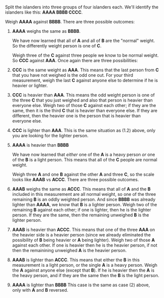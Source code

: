 Split the islanders into three groups of four islanders each. We'll identify the islanders like this: **AAAA BBBB CCCC**.

Weigh **AAAA** against **BBBB**. There are three possible outcomes:

1. **AAAA** weighs the same as **BBBB**.

    We have now learned that all of **A** and all of **B** are the "normal" weight. So the differently weight person is one of **C**.

    Weigh three of the **C** against three people we know to be normal weight. So **CCC** against **AAA**. Once again there are three possibilities:

  1. **CCC** is the same weight as **AAA**. This means that the last person from **C** that you have not weighed is the odd one out. For your third measurement, weigh
    the last **C** against anyone else to determine if he is heavier or lighter.
  1. **CCC** is heavier than **AAA**. This means the odd weight person is one of the three **C** that you just weighed and also that person is heavier than everyone
    else. Weigh two of those **C** against each other; if they are the same, then it is the third **C** that is heavier than everyone else. If they are different, then the
    heavier one is the person that is heavier than everyone else.
  1. **CCC** is lighter than **AAA**. This is the same situation as (1.2) above, only you are looking for the lighter person.

2. **AAAA** is heavier than **BBBB**

    We have now learned that *either* one of the **A** is a heavy person *or* one of the **B** is a light person. This means that all of the **C** people are normal weight.

    Weigh three **A** and one **B** against the other **A** and three **C**, so the scale looks like **AAAB** vs **ACCC**. There are three possible outcomes.

  1. **AAAB** weighs the same as **ACCC**. This means that all of **A** and the **B** included in this measurement are all normal weight, so one of the three remaining **B** is
  an oddly weighted person. And since **BBBB** was already lighter than **AAAA**, we know that **B** is a lighter person. Weigh two of the remaining **B** against each other; if one is
  lighter, then he is the lighter person. If they are the same, then the remaining unweighed **B** is the lighter person.
  1. **AAAB** is heavier than **ACCC**.
  This means that one of the three **AAA** on the heavier side is a heavier person (since we already eliminated the possibility of **B** being heavier or **A** being lighter). Weigh
  two of those **A** against each other. If one is heavier then he is the heavier person, if not then the remainining unweighed **A** is the heavier person.
  1. **AAAB** is lighter than **ACCC**.
  This means that either the **B** in this measurement is a light person, or the single **A** is a heavy person. Weigh the **A** against anyone else (except that **B**). If he is
  heavier then the **A** is the heavy person, and if they are the same then the **B** is the light person.

3. **AAAA** is lighter than **BBBB**
  This case is the same as case (2) above, only with **A** and **B** reversed.
